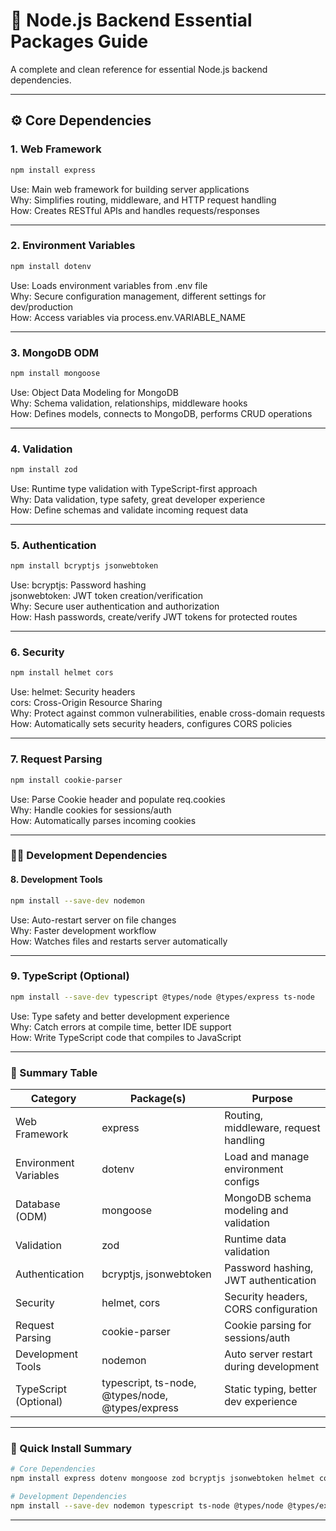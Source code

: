 # 🧠 Node.js Backend Essential Packages Guide

A complete and clean reference for essential Node.js backend dependencies.

---

## ⚙️ Core Dependencies

### 1. Web Framework
```bash
npm install express
```
Use: Main web framework for building server applications   
Why: Simplifies routing, middleware, and HTTP request handling   
How: Creates RESTful APIs and handles requests/responses    

--- 

### 2. Environment Variables
```bash
npm install dotenv
```
Use: Loads environment variables from .env file   
Why: Secure configuration management, different settings for dev/production  
How: Access variables via process.env.VARIABLE_NAME  

---

### 3. MongoDB ODM
```bash
npm install mongoose
```
Use: Object Data Modeling for MongoDB  
Why: Schema validation, relationships, middleware hooks  
How: Defines models, connects to MongoDB, performs CRUD operations  

---

### 4. Validation
```bash
npm install zod
```
Use: Runtime type validation with TypeScript-first approach  
Why: Data validation, type safety, great developer experience  
How: Define schemas and validate incoming request data  

---

### 5. Authentication
```bash
npm install bcryptjs jsonwebtoken
```
Use:
bcryptjs: Password hashing  
jsonwebtoken: JWT token creation/verification  
Why: Secure user authentication and authorization  
How: Hash passwords, create/verify JWT tokens for protected routes  

---

### 6. Security
```bash
npm install helmet cors
```
Use:
helmet: Security headers  
cors: Cross-Origin Resource Sharing  
Why: Protect against common vulnerabilities, enable cross-domain requests  
How: Automatically sets security headers, configures CORS policies  

---

### 7. Request Parsing
```bash
npm install cookie-parser
```
Use: Parse Cookie header and populate req.cookies  
Why: Handle cookies for sessions/auth  
How: Automatically parses incoming cookies  

---

### 🧑‍💻 Development Dependencies
#### 8. Development Tools
```bash
npm install --save-dev nodemon
```
Use: Auto-restart server on file changes  
Why: Faster development workflow  
How: Watches files and restarts server automatically  

---

### 9. TypeScript (Optional)
```bash
npm install --save-dev typescript @types/node @types/express ts-node
```
Use: Type safety and better development experience  
Why: Catch errors at compile time, better IDE support  
How: Write TypeScript code that compiles to JavaScript  

---

###  📘 Summary Table

| Category              | Package(s)                                       | Purpose                                |
| --------------------- | ------------------------------------------------ | -------------------------------------- |
| Web Framework         | express                                          | Routing, middleware, request handling  |
| Environment Variables | dotenv                                           | Load and manage environment configs    |
| Database (ODM)        | mongoose                                         | MongoDB schema modeling and validation |
| Validation            | zod                                              | Runtime data validation                |
| Authentication        | bcryptjs, jsonwebtoken                           | Password hashing, JWT authentication   |
| Security              | helmet, cors                                     | Security headers, CORS configuration   |
| Request Parsing       | cookie-parser                                    | Cookie parsing for sessions/auth       |
| Development Tools     | nodemon                                          | Auto server restart during development |
| TypeScript (Optional) | typescript, ts-node, @types/node, @types/express | Static typing, better dev experience   |

---

### 🚀 Quick Install Summary
``` bash
# Core Dependencies
npm install express dotenv mongoose zod bcryptjs jsonwebtoken helmet cors cookie-parser

# Development Dependencies
npm install --save-dev nodemon typescript ts-node @types/node @types/express
```

---

